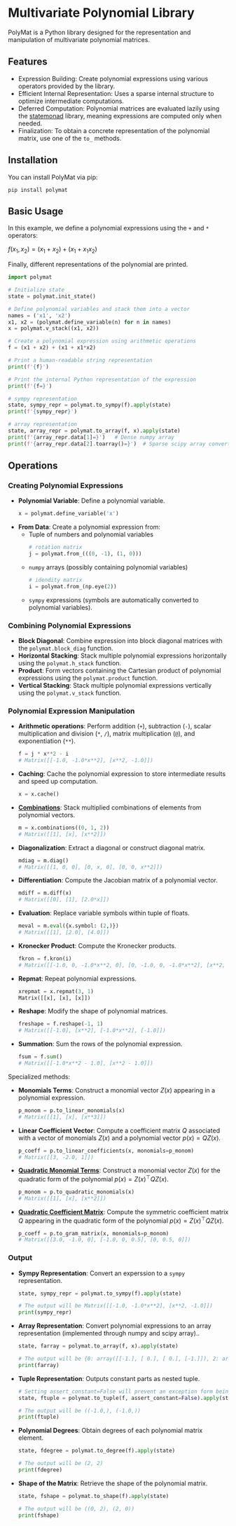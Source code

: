 # Multivariate Polynomial Library

PolyMat is a Python library designed for the representation and manipulation of multivariate polynomial matrices.


## Features

* Expression Building: Create polynomial expressions using various operators provided by the library.
* Efficient Internal Representation: Uses a sparse internal structure to optimize intermediate computations.
* Deferred Computation: Polynomial matrices are evaluated lazily using the [statemonad](https://github.com/MichaelSchneeberger/state-monad) library, meaning expressions are computed only when needed.
* Finalization: To obtain a concrete representation of the polynomial matrix, use one of the `to_` methods.


## Installation

You can install PolyMat via pip:

```
pip install polymat
```


## Basic Usage

In this example, we define a polynomial expressions using the `+` and `*` operators:

$f(x_1, x_2) = (x_1 + x_2) + (x_1 + x_1 x_2)$

Finally, different representations of the polynomial are printed.

``` python
import polymat

# Initialize state
state = polymat.init_state()

# Define polynomial variables and stack them into a vector
names = ('x1', 'x2')
x1, x2 = (polymat.define_variable(n) for n in names)
x = polymat.v_stack((x1, x2))

# Create a polynomial expression using arithmetic operations
f = (x1 + x2) + (x1 + x1*x2)

# Print a human-readable string representation
print(f'{f}')

# Print the internal Python representation of the expression
print(f'{f=}')

# sympy representation
state, sympy_repr = polymat.to_sympy(f).apply(state)
print(f'{sympy_repr}')

# array representation
state, array_repr = polymat.to_array(f, x).apply(state)
print(f'{array_repr.data[1]=}')   # Dense numpy array
print(f'{array_repr.data[2].toarray()=}')  # Sparse scipy array converted to numpy
```


## Operations

### Creating Polynomial Expressions

- **Polynomial Variable**: Define a polynomial variable.
    ``` python
    x = polymat.define_variable('x')
    ```
- **From Data**: Create a polynomial expression from:
    - Tuple of numbers and polynomial variables
        ``` python
        # rotation matrix
        j = polymat.from_(((0, -1), (1, 0)))
        ```
    - `numpy` arrays (possibly containing polynomial variables)
        ``` python
        # idendity matrix
        i = polymat.from_(np.eye(2))
        ```
    - `sympy` expressions (symbols are automatically converted to polynomial variables).

### Combining Polynomial Expressions

- **Block Diagonal**: Combine expression into block diagonal matrices with the `polymat.block_diag` function.
- **Horizontal Stacking**: Stack multiple polynomial expressions horizontally using the `polymat.h_stack` function.
- **Product**: Form vectors containing the Cartesian product of polynomial expressions using the `polymat.product` function.
- **Vertical Stacking**: Stack multiple polynomial expressions vertically using the `polymat.v_stack` function.

### Polynomial Expression Manipulation

- **Arithmetic operations**: Perform addition (`+`), subtraction (`-`), scalar multiplication and division (`*`, `/`), matrix multiplication (`@`), and exponentiation (`**`).
    ``` python
    f = j * x**2 - i
    # Matrix([[-1.0, -1.0*x**2], [x**2, -1.0]])
    ```
- **Caching**: Cache the polynomial expression to store intermediate results and speed up computation.
    ``` python
    x = x.cache()
    ```
- [**Combinations**](https://github.com/MichaelSchneeberger/polymat/blob/main/polymat/expressiontree/operations/combinations.py): Stack multiplied combinations of elements from polynomial vectors.
    ``` python
    m = x.combinations((0, 1, 2))
    # Matrix([[1], [x], [x**2]])
    ```
- **Diagonalization**: Extract a diagonal or construct diagonal matrix.
    ``` python
    mdiag = m.diag()
    # Matrix([[1, 0, 0], [0, x, 0], [0, 0, x**2]])
    ```
- **Differentiation**: Compute the Jacobian matrix of a polynomial vector.
    ``` python
    mdiff = m.diff(x)
    # Matrix([[0], [1], [2.0*x]])
    ```
- **Evaluation**: Replace variable symbols within tuple of floats.
    ``` python
    meval = m.eval({x.symbol: (2,)})
    # Matrix([[1], [2.0], [4.0]])
    ```
- **Kronecker Product**: Compute the Kronecker products.
    ``` python
    fkron = f.kron(i)
    # Matrix([[-1.0, 0, -1.0*x**2, 0], [0, -1.0, 0, -1.0*x**2], [x**2, 0, -1.0, 0], [0, x**2, 0, -1.0]])
    ```
- **Repmat**: Repeat polynomial expressions.
    ``` python
    xrepmat = x.repmat(3, 1)
    Matrix([[x], [x], [x]])
    ```
- **Reshape**: Modify the shape of polynomial matrices.
    ``` python
    freshape = f.reshape(-1, 1)
    # Matrix([[-1.0], [x**2], [-1.0*x**2], [-1.0]])
    ```
- **Summation**: Sum the rows of the polynomial expression.
    ``` python
    fsum = f.sum()
    # Matrix([[-1.0*x**2 - 1.0], [x**2 - 1.0]])
    ```

Specialized methods:
- **Monomials Terms**: Construct a monomial vector $Z(x)$ appearing in a polynomial expression.
    ``` python
    p_monom = p.to_linear_monomials(x)
    # Matrix([[1], [x], [x**3]])
    ```
- **Linear Coefficient Vector**: Compute a coefficient matrix $Q$ associated with a vector of monomials $Z(x)$ and a polynomial vector $p(x) = Q Z(x)$.
    ``` python
    p_coeff = p.to_linear_coefficients(x, monomials=p_monom)
    # Matrix([[3, -2.0, 1]])
    ```
- [**Quadratic Monomial Terms**](https://github.com/MichaelSchneeberger/polymat/blob/main/polymat/expressiontree/operations/quadraticmonomials.py): Construct a monomial vector $Z(x)$ for the quadratic form of the polynomial $p(x) = Z(x)^\top Q Z(x)$.
    ``` python
    p_monom = p.to_quadratic_monomials(x)
    # Matrix([[1], [x], [x**2]])
    ```
- [**Quadratic Coefficient Matrix**](https://github.com/MichaelSchneeberger/polymat/blob/main/polymat/expressiontree/operations/quadraticcoefficients.py): Compute the symmetric coefficient matrix $Q$ appearing in the quadratic form of the polynomial $p(x) = Z(x)^\top Q Z(x)$.
    ``` python
    p_coeff = p.to_gram_matrix(x, monomials=p_monom)
    # Matrix([[3.0, -1.0, 0], [-1.0, 0, 0.5], [0, 0.5, 0]])
    ```




### Output

- **Sympy Representation**: Convert an experssion to a `sympy` representation.
    ``` python
    state, sympy_repr = polymat.to_sympy(f).apply(state)

    # The output will be Matrix([[-1.0, -1.0*x**2], [x**2, -1.0]])
    print(sympy_repr)
    ```
- **Array Representation**: Convert polynomial expressions to an array representation (implemented through numpy and scipy array)..
    ``` python
    state, farray = polymat.to_array(f, x).apply(state)

    # The output will be {0: array([[-1.], [ 0.], [ 0.], [-1.]]), 2: array([[ 0.], [ 1.], [-1.], [ 0.]])}
    print(farray)
    ```
- **Tuple Representation**: Outputs constant parts as nested tuple.
    ``` python
    # Setting assert_constant=False will prevent an exception form being raised, even if f is not a constant polynomial expression
    state, ftuple = polymat.to_tuple(f, assert_constant=False).apply(state)

    # The output will be ((-1.0,), (-1.0,))
    print(ftuple)
    ```
- **Polynomial Degrees**: Obtain degrees of each polynomial matrix element.
    ``` python
    state, fdegree = polymat.to_degree(f).apply(state)

    # The output will be (2, 2)
    print(fdegree)
    ```
- **Shape of the Matrix**: Retrieve the shape of the polynomial matrix.
    ``` python
    state, fshape = polymat.to_shape(f).apply(state)

    # The output will be ((0, 2), (2, 0))
    print(fshape)
    ```

<!-- 
## References

Here are some references related to this probject:
*  -->